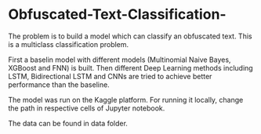 # Obfuscated-Text-Classification-

The problem is to build a model which can classify an obfuscated text. This is a multiclass classification problem.

First a baselin model with different models (Multinomial Naive Bayes, XGBoost and FNN) is built. Then different Deep Learning methods including LSTM, Bidirectional LSTM and CNNs are tried to achieve better performance than the baseline. 

The model was run on the Kaggle platform. For running it locally, change the path in respective cells of Jupyter notebook. 

The data can be found in data folder.
